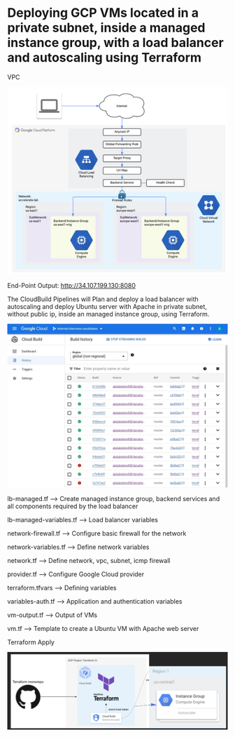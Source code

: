 # Deploying GCP VMs located in a private subnet, inside a managed instance group, with a load balancer and autoscaling using Terraform

VPC 

![VPC](./terraform/vpc.png)

End-Point Output: http://34.107.199.130:8080


The CloudBuild Pipelines will Plan and deploy a load balancer with autoscaling and deploy Ubuntu server with Apache in private subnet, without public ip, inside an managed instance group, using Terraform.

![Terraform](./terraform/cloudbuild-apply.png)


lb-managed.tf --> Create managed instance group, backend services and all components required by the load balancer 

lb-managed-variables.tf --> Load balancer variables

network-firewall.tf --> Configure basic firewall for the network

network-variables.tf --> Define network variables

network.tf --> Define network, vpc, subnet, icmp firewall

provider.tf --> Configure Google Cloud provider

terraform.tfvars --> Defining variables 

variables-auth.tf --> Application and authentication variables

vm-output.tf --> Output of VMs 

vm.tf --> Template to create a Ubuntu VM with Apache web server

Terraform Apply

![Terraform](./terraform/terraform-apply.png)

     
